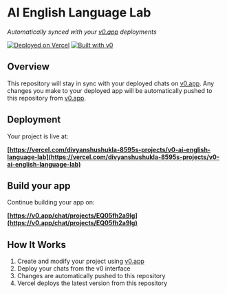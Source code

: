 # AI English Language Lab

*Automatically synced with your [v0.app](https://v0.app) deployments*

[![Deployed on Vercel](https://img.shields.io/badge/Deployed%20on-Vercel-black?style=for-the-badge&logo=vercel)](https://vercel.com/divyanshushukla-8595s-projects/v0-ai-english-language-lab)
[![Built with v0](https://img.shields.io/badge/Built%20with-v0.app-black?style=for-the-badge)](https://v0.app/chat/projects/EQ05fh2a9lg)

## Overview

This repository will stay in sync with your deployed chats on [v0.app](https://v0.app).
Any changes you make to your deployed app will be automatically pushed to this repository from [v0.app](https://v0.app).

## Deployment

Your project is live at:

**[https://vercel.com/divyanshushukla-8595s-projects/v0-ai-english-language-lab](https://vercel.com/divyanshushukla-8595s-projects/v0-ai-english-language-lab)**

## Build your app

Continue building your app on:

**[https://v0.app/chat/projects/EQ05fh2a9lg](https://v0.app/chat/projects/EQ05fh2a9lg)**

## How It Works

1. Create and modify your project using [v0.app](https://v0.app)
2. Deploy your chats from the v0 interface
3. Changes are automatically pushed to this repository
4. Vercel deploys the latest version from this repository